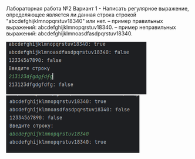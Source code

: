 Лабораторная работа №2 Вариант 1 - Написать регулярное выражение, определяющее является ли данная строка строкой "abcdefghijklmnopqrstuv18340" или нет.
– пример правильных выражений: abcdefghijklmnopqrstuv18340.
– пример неправильных выражений: abcdefghijklmnoasdfasdpqrstuv18340.

![Image alt](https://github.com/VictorPiskunovich/OOP_Lab_2/blob/main/lab2.png)
![Image alt](https://github.com/VictorPiskunovich/OOP_Lab_2/blob/main/lab2_2.png)
